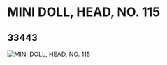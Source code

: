 # MINI DOLL, HEAD, NO. 115
## 33443
![MINI DOLL, HEAD, NO. 115](https://lc-www-live-s.legocdn.com/media/bricks/5/2/6187114.jpg)